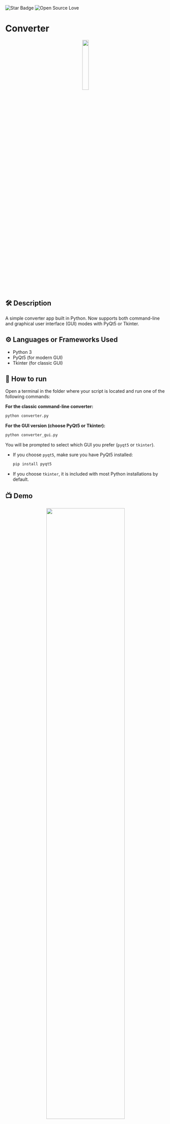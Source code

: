 <!--Please do not remove this part-->
![Star Badge](https://img.shields.io/static/v1?label=%F0%9F%8C%9F&message=If%20Useful&style=style=flat&color=BC4E99)
![Open Source Love](https://badges.frapsoft.com/os/v1/open-source.svg?v=103)

# Converter

<p align="center">
<img src="https://github.com/programmer632/python-mini-project/blob/main/Converter/How%20to%20use%20unit%20converter%20GUI.gif" width=20% height=20%>


## 🛠️ Description
A simple converter app built in Python. Now supports both command-line and graphical user interface (GUI) modes with PyQt5 or Tkinter.

## ⚙️ Languages or Frameworks Used
- Python 3
- PyQt5 (for modern GUI)
- Tkinter (for classic GUI)

## 🌟 How to run
Open a terminal in the folder where your script is located and run one of the following commands:

**For the classic command-line converter:**
```sh
python converter.py
```

**For the GUI version (choose PyQt5 or Tkinter):**
```sh
python converter_gui.py
```
You will be prompted to select which GUI you prefer (`pyqt5` or `tkinter`).

- If you choose `pyqt5`, make sure you have PyQt5 installed:
  ```sh
  pip install pyqt5
  ```
- If you choose `tkinter`, it is included with most Python installations by default.

## 📺 Demo
<p align="center">
<img src="https://github.com/AlenSenson/python-mini-project/blob/main/Converter/Screenshot%202023-05-31%20180831.png" width=70% height=70%>

## 🤖 Author
[Alen Senson](https://github.com/AlenSenson)

---

### ✨ Features
- Convert between units of Length, Area, Volume, Mass, and Time
- Easy-to-use GUI (PyQt5 or Tkinter)
- Command-line support
- Help and symbols for all units

### 📝 Usage (GUI)
1. Select a unit category (e.g. Length, Area, Volume, Mass, Time)
2. Select the starting unit (From unit)
3. Enter the value you want to convert
4. Select or type one or more target units (To unit(s)), separated by commas if more than one
5. Click "Convert" to see the results
6. For unit symbols, click "Symbols"

---
